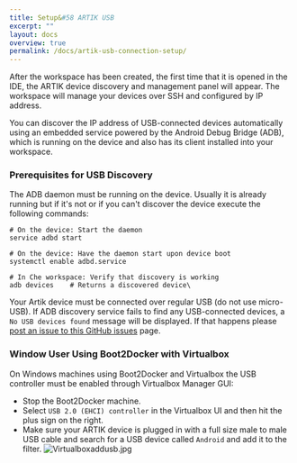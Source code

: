 ```yaml
---
title: Setup&#58 ARTIK USB
excerpt: ""
layout: docs
overview: true
permalink: /docs/artik-usb-connection-setup/
---
```

After the workspace has been created, the first time that it is opened in the IDE, the ARTIK device discovery and management panel will appear. The workspace will manage your devices over SSH and configured by IP address.

You can discover the IP address of USB-connected devices automatically using an embedded service powered by the Android Debug Bridge (ADB), which is running on the device and also has its client installed into your workspace.

### Prerequisites for USB Discovery
The ADB daemon must be running on the device. Usually it is already running but if it's not or if you can't discover the device execute the following commands:
```shell  
# On the device: Start the daemon
service adbd start

# On the device: Have the daemon start upon device boot
systemctl enable adbd.service

# In Che workspace: Verify that discovery is working
adb devices    # Returns a discovered device\
```
Your Artik device must be connected over regular USB (do not use micro-USB).  If ADB discovery service fails to find any USB-connected devices, a `No USB devices found` message will be displayed. If that happens please [post an issue to this GitHub issues](https://github.com/eclipse/che/issues) page.

### Window User Using Boot2Docker with Virtualbox
On Windows machines using Boot2Docker and Virtualbox the USB controller must be enabled through Virtualbox Manager GUI:
- Stop the Boot2Docker machine.
- Select `USB 2.0 (EHCI) controller` in the Virtualbox UI and then hit the plus sign on the right.
- Make sure your ARTIK device is plugged in with a full size male to male USB cable and search for a USB device called `Android` and add it to the filter.
![Virtualboxaddusb.jpg](/images/Virtualboxaddusb.jpg)
